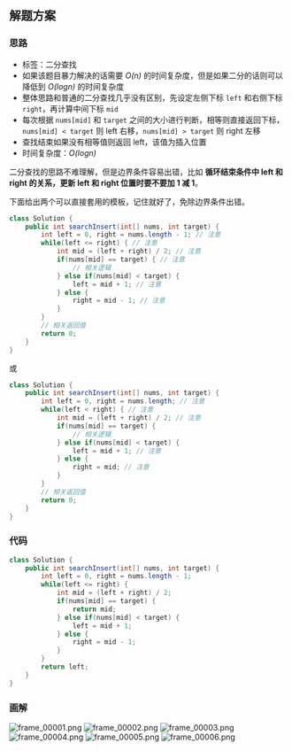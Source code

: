 ## 解题方案

### 思路

- 标签：二分查找
- 如果该题目暴力解决的话需要 *O(n)* 的时间复杂度，但是如果二分的话则可以降低到 *O(logn)* 的时间复杂度
- 整体思路和普通的二分查找几乎没有区别，先设定左侧下标 `left` 和右侧下标 `right`，再计算中间下标 `mid`
- 每次根据 `nums[mid]` 和 `target` 之间的大小进行判断，相等则直接返回下标，`nums[mid] < target` 则 left 右移，`nums[mid] > target` 则 right 左移
- 查找结束如果没有相等值则返回 left，该值为插入位置
- 时间复杂度：*O(logn)*

二分查找的思路不难理解，但是边界条件容易出错，比如 **循环结束条件中 left 和 right 的关系，更新 left 和 right 位置时要不要加 1 减 1**。

下面给出两个可以直接套用的模板，记住就好了，免除边界条件出错。

```Java []
class Solution {
    public int searchInsert(int[] nums, int target) {
        int left = 0, right = nums.length - 1; // 注意
        while(left <= right) { // 注意
            int mid = (left + right) / 2; // 注意
            if(nums[mid] == target) { // 注意
                // 相关逻辑
            } else if(nums[mid] < target) {
                left = mid + 1; // 注意
            } else {
                right = mid - 1; // 注意
            }
        }
        // 相关返回值
        return 0;
    }
}
```

或

```Java []
class Solution {
    public int searchInsert(int[] nums, int target) {
        int left = 0, right = nums.length; // 注意
        while(left < right) { // 注意
            int mid = (left + right) / 2; // 注意
            if(nums[mid] == target) {
                // 相关逻辑
            } else if(nums[mid] < target) {
                left = mid + 1; // 注意
            } else {
                right = mid; // 注意
            }
        }
        // 相关返回值
        return 0;
    }
}
```

### 代码

```Java []
class Solution {
    public int searchInsert(int[] nums, int target) {
        int left = 0, right = nums.length - 1;
        while(left <= right) {
            int mid = (left + right) / 2;
            if(nums[mid] == target) {
                return mid;
            } else if(nums[mid] < target) {
                left = mid + 1;
            } else {
                right = mid - 1;
            }
        }
        return left;
    }
}
```

### 画解

 ![frame_00001.png](https://pic.leetcode-cn.com/5a0a4dcb1d8a219fa0107277c7913c4d7cce13827135453ec05f4143ac6a6074-frame_00001.png) ![frame_00002.png](https://pic.leetcode-cn.com/3af8dbf7c6fa8709696349cdfd55408a2c6d3bd2ab1bd7f6a4f6f304a961ede9-frame_00002.png) ![frame_00003.png](https://pic.leetcode-cn.com/918d4aac41675880f1a6aea7d01ee7ce462c9200cbc34d748ad2a205dfdf7f88-frame_00003.png) ![frame_00004.png](https://pic.leetcode-cn.com/d9568ad2f55a33524f19b2c8ce57e8459821c630fb9dfbc6b4a27d04c4ddfb60-frame_00004.png) ![frame_00005.png](https://pic.leetcode-cn.com/dfb8df989032749452ad09b9e7b91640bb836cedc8b1317b856511ae663ec019-frame_00005.png) ![frame_00006.png](https://pic.leetcode-cn.com/f1718773b86de8122c05b7ab985c643375e47081546618378aa638e2df0e2514-frame_00006.png) 